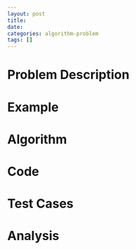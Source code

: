 ```yaml
---
layout: post
title:
date:
categories: algorithm-problem
tags: []
---
```


# Problem Description

# Example

# Algorithm

# Code

# Test Cases

# Analysis
